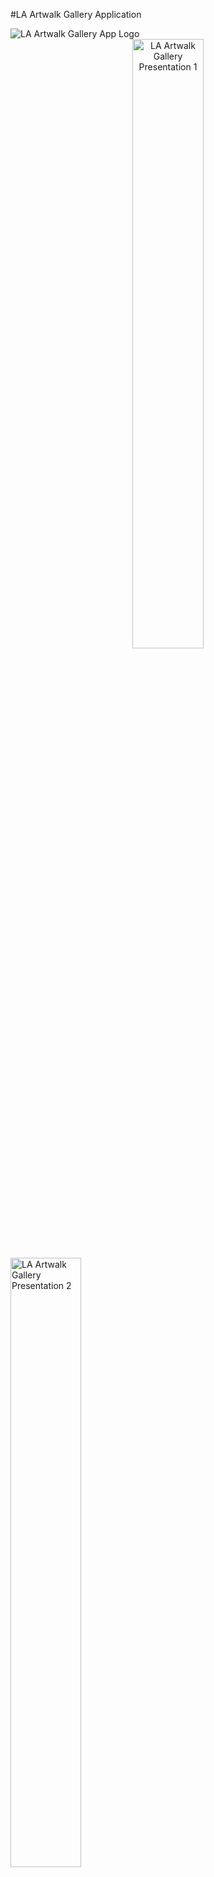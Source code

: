 #LA Artwalk Gallery Application

<img alt='LA Artwalk Gallery App Logo' src='https://dd0bfbd39ca0f0567abe0b7ea594247663076f43.googledrive.com/host/0BzeRIFydrcV6M2E0WGJRQnFFTk0/arwalk-gallery-app-logo.png'/>
<br>
<center>
<img style='max-width:45%' alt='LA Artwalk Gallery Presentation 1' src='https://dd0bfbd39ca0f0567abe0b7ea594247663076f43.googledrive.com/host/0BzeRIFydrcV6M2E0WGJRQnFFTk0/LA-Artwalk-In-Gallery-1.png' width='50%'/>
</center>
<img style='max-width:45%' alt='LA Artwalk Gallery Presentation 2' src='https://dd0bfbd39ca0f0567abe0b7ea594247663076f43.googledrive.com/host/0BzeRIFydrcV6M2E0WGJRQnFFTk0/LA-Artwalk-In-Gallery-2.png' width='50%'/>


#About

The files within this repository represent the LA Artwalk Planner web application prototype developed in collaboration
with [I-Chun Lin (Irene)] (http://www.linkedin.com/pub/i-chun-lin/20/a92/55a). The application was designed and conceptualized by Irene whom at the time was
a Master of Fine Arts in Graphic Design student at California State University, Fullerton. The application was a proof
of concept implementation of Irene's final master project.

#Application Objectives

* Allow users to view a graphical representation of participating LA Artwalk galleries and characteristics of their art.
* Allow users to select and create lists of galleries and venues that they would like to attend.
* Allow users to easily filter galleries based on type of media, style, and price.
* Allow users to view additional gallery details like art examples, ratings, and times of operation.

#Application Demo Site

* http://carlos-reynosa.github.io/la-artwalk/

#Application Snapshot Examples
<img alt="LA Artwalk Gallery Overview" src="https://dd0bfbd39ca0f0567abe0b7ea594247663076f43.googledrive.com/host/0BzeRIFydrcV6M2E0WGJRQnFFTk0/gallery-overview.png"/>
<img alt="LA Artwalk Gallery Small Pop Up" src="https://dd0bfbd39ca0f0567abe0b7ea594247663076f43.googledrive.com/host/0BzeRIFydrcV6M2E0WGJRQnFFTk0/gallery-overview-popup.png"/>
<img alt="LA Artwalk Gallery Details Pop Up" src="https://dd0bfbd39ca0f0567abe0b7ea594247663076f43.googledrive.com/host/0BzeRIFydrcV6M2E0WGJRQnFFTk0/gallery-overview-popup-gallery-details.png"/>


#Application Featured Within CSUF's Semester Graduate Newsletter
<img alt='Graduate Newsletter Page 1' src='https://dd0bfbd39ca0f0567abe0b7ea594247663076f43.googledrive.com/host/0BzeRIFydrcV6M2E0WGJRQnFFTk0/newsletter-2.jpg'/>

